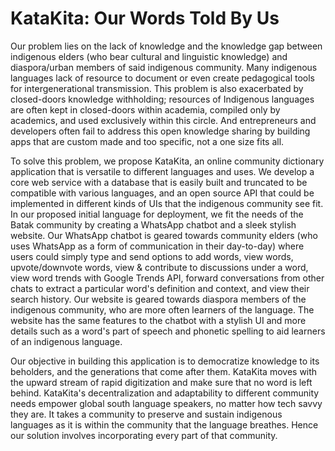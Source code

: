# KataKita: Our Words Told By Us

Our problem lies on the lack of knowledge and the knowledge gap between indigenous elders (who bear cultural and linguistic knowledge) and diaspora/urban members of said indigenous community. Many indigenous languages lack of resource to document or even create pedagogical tools for intergenerational transmission. This problem is also exacerbated by closed-doors knowledge withholding; resources of Indigenous languages are often kept in closed-doors within academia, compiled only by academics, and used exclusively within this circle. And entrepreneurs and developers often fail to address this open knowledge sharing by building apps that are custom made and too specific, not a one size fits all. 

To solve this problem, we propose KataKita, an online community dictionary application that is versatile to different languages and uses. We develop a core web service with a database that is easily built and truncated to be compatible with various languages, and an open source API that could be implemented in different kinds of UIs that the indigenous community see fit. In our proposed initial language for deployment, we fit the needs of the Batak community by creating a WhatsApp chatbot and a sleek stylish website. Our WhatsApp chatbot is geared towards community elders (who uses WhatsApp as a form of communication in their day-to-day) where users could simply type and send options to add words, view words, upvote/downvote words, view & contribute to discussions under a word, view word trends with Google Trends API, forward conversations from other chats to extract a particular word's definition and context, and view their search history. Our website is geared towards diaspora members of the indigenous community, who are more often learners of the language. The website has the same features to the chatbot with a stylish UI and more details such as a word's part of speech and phonetic spelling to aid learners of an indigenous language. 

Our objective in building this application is to democratize knowledge to its beholders, and the generations that come after them. KataKita moves with the upward stream of rapid digitization and make sure that no word is left behind. KataKita's decentralization and adaptability to different community needs empower global south language speakers, no matter how tech savvy they are. It takes a community to preserve and sustain indigenous languages as it is within the community that the language breathes. Hence our solution involves incorporating every part of that community.
